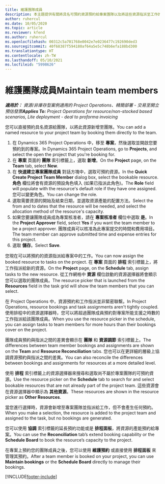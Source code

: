 ```yaml
---
title: 維護團隊成員
description: 本主題提供有關將具名可預約資源預約給專案團隊以及將這些資源指派至工作的資訊。
author: ruhercul
ms.date: 10/05/2020
ms.topic: article
ms.reviewer: kfend
ms.author: ruhercul
ms.openlocfilehash: 00312c5a701768e0042e7e0236477c192690ded3
ms.sourcegitcommit: 40f68387f594180af64a5e5c748b6efa188bd300
ms.translationtype: HT
ms.contentlocale: zh-TW
ms.lasthandoff: 05/10/2021
ms.locfileid: "5998626"
---
```

# <a name="maintain-team-members"></a><span data-ttu-id="fd8ae-103">維護團隊成員</span><span class="sxs-lookup"><span data-stu-id="fd8ae-103">Maintain team members</span></span>

<span data-ttu-id="fd8ae-104">_**適用於：** 資源/非庫存型案例適用的 Project Operations、精簡部署 - 交易至開立預估發票_</span><span class="sxs-lookup"><span data-stu-id="fd8ae-104">_**Applies To:** Project Operations for resource/non-stocked based scenarios, Lite deployment - deal to proforma invoicing_</span></span>

<span data-ttu-id="fd8ae-105">您可以直接預約具名資源給團隊，以將此資源新增至團隊。</span><span class="sxs-lookup"><span data-stu-id="fd8ae-105">You can add a named resource to your project team by booking them directly to the team.</span></span>

1. <span data-ttu-id="fd8ae-106">在 Dynamics 365 Project Operations 中，移至 **專案**，然後選取並開啟您要預約到的專案。</span><span class="sxs-lookup"><span data-stu-id="fd8ae-106">In Dynamics 365 Project Operations, go to **Projects**, and select the open the project that you're booking for.</span></span>
2. <span data-ttu-id="fd8ae-107">在 **專案** 頁面的 **團隊** 索引標籤上，選取 **新增**。</span><span class="sxs-lookup"><span data-stu-id="fd8ae-107">On the **Project** page, on the **Team** tab, select **New**.</span></span> 
3. <span data-ttu-id="fd8ae-108">在 **快速建立專案團隊成員** 對話方塊中，選取可預約資源。</span><span class="sxs-lookup"><span data-stu-id="fd8ae-108">In the **Quick Create Project Team Member** dialog box, select the bookable resource.</span></span> <span data-ttu-id="fd8ae-109">**角色** 欄位將會有資源的預設角色填入 (如果已指派此角色)。</span><span class="sxs-lookup"><span data-stu-id="fd8ae-109">The **Role** field will populate with the resource's default role if they have one assigned.</span></span> <span data-ttu-id="fd8ae-110">您可以變更角色。</span><span class="sxs-lookup"><span data-stu-id="fd8ae-110">You can change the role.</span></span> 
4. <span data-ttu-id="fd8ae-111">選取需要資源的開始及結束日期，並選取資源產能的配置方法。</span><span class="sxs-lookup"><span data-stu-id="fd8ae-111">Select the from and to dates that the resource will be needed, and select the allocation method of the resource's capacity.</span></span> 
5. <span data-ttu-id="fd8ae-112">如果您要讓團隊成員成為專案核准者，請在 **專案核准者** 欄位中選取 **是**。</span><span class="sxs-lookup"><span data-stu-id="fd8ae-112">In the **Project Approver** field, select **Yes** if you want the team member to be a project approver.</span></span> <span data-ttu-id="fd8ae-113">團隊成員可以核准為此專案提交的時間和費用項目。</span><span class="sxs-lookup"><span data-stu-id="fd8ae-113">The team member can approve submitted time and expense entries for this project.</span></span> 
6. <span data-ttu-id="fd8ae-114">選取 **儲存**。</span><span class="sxs-lookup"><span data-stu-id="fd8ae-114">Select **Save**.</span></span>

<span data-ttu-id="fd8ae-115">您現在可以將預約的資源指派給專案中的工作。</span><span class="sxs-lookup"><span data-stu-id="fd8ae-115">You can now assign the booked resource to tasks on the project.</span></span> <span data-ttu-id="fd8ae-116">在 **專案** 頁面的 **排程** 索引標籤上，將工作指派給新的資源。</span><span class="sxs-lookup"><span data-stu-id="fd8ae-116">On the **Project** page, on the **Schedule** tab, assign tasks to the new resource.</span></span> <span data-ttu-id="fd8ae-117">從工作網格中 **資源** 欄位啟動的資源選擇器將會顯示您可以選取的團隊成員。</span><span class="sxs-lookup"><span data-stu-id="fd8ae-117">The resource picker that is launched from the **Resources** field in the task grid will show the team members that you can select.</span></span>


<span data-ttu-id="fd8ae-118">在 Project Operations 中，資源預約和工作指派並非緊密聯繫。</span><span class="sxs-lookup"><span data-stu-id="fd8ae-118">In Project Operations, resource bookings and task assignments aren't tightly coupled.</span></span> <span data-ttu-id="fd8ae-119">使用排程中的資源選擇器時，您可以將超過團隊成員預約對專案所能支援之時數的工作指派給該團隊成員。</span><span class="sxs-lookup"><span data-stu-id="fd8ae-119">When you use the resource picker in the schedule, you can assign tasks to team members for more hours than their bookings cover on the project.</span></span>

<span data-ttu-id="fd8ae-120">團隊成員預約與指派之間的差異會顯示在 **團隊** 和 **資源調節** 索引標籤上。</span><span class="sxs-lookup"><span data-stu-id="fd8ae-120">The differences between team member bookings and assignments are shown on the **Team** and **Resource Reconciliation** tabs.</span></span> <span data-ttu-id="fd8ae-121">您也可以在更詳細的層級上協調資源預約與指派之間的差異。</span><span class="sxs-lookup"><span data-stu-id="fd8ae-121">You can also reconcile the differences between bookings and assignments for resources at a more detailed level.</span></span>

<span data-ttu-id="fd8ae-122">使用 **排程** 索引標籤上的資源選擇器來搜尋和選取尚不屬於專案團隊的可預約資源。</span><span class="sxs-lookup"><span data-stu-id="fd8ae-122">Use the resource picker on the **Schedule** tab to search for and select bookable resources that are not already part of the project team.</span></span> <span data-ttu-id="fd8ae-123">這些資源會在資源選擇器中顯示為 **其他資源**。</span><span class="sxs-lookup"><span data-stu-id="fd8ae-123">These resources are shown in the resource picker as **Other Resources**.</span></span>

<span data-ttu-id="fd8ae-124">當您進行選擇時，資源會新增至專案團隊並指派給工作，但不會產生任何預約。</span><span class="sxs-lookup"><span data-stu-id="fd8ae-124">When you make a selection, the resource is added to the project team and assigned to the task, but no bookings are generated.</span></span>

<span data-ttu-id="fd8ae-125">您可以使用 **協調** 索引標籤的延長預約功能或是 **排程面板**，將資源的產能預約給專案。</span><span class="sxs-lookup"><span data-stu-id="fd8ae-125">You can use the **Reconciliation** tab’s extend booking capability or the **Schedule Board** to book the resource’s capacity to the project.</span></span>

<span data-ttu-id="fd8ae-126">在專案上預約您的團隊成員之後，您可以使用 **維護預約** 或直接使用 **排程面板** 來管理其預約。</span><span class="sxs-lookup"><span data-stu-id="fd8ae-126">After a team member is booked on your project, you can use **Maintain bookings** or the **Schedule Board** directly to manage their bookings.</span></span>


[!INCLUDE[footer-include](../includes/footer-banner.md)]